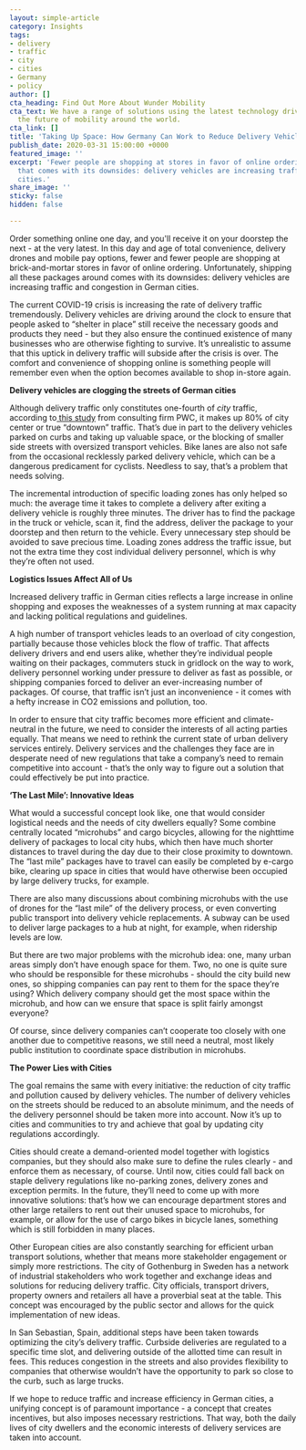 ```yaml
---
layout: simple-article
category: Insights
tags:
- delivery
- traffic
- city
- cities
- Germany
- policy
author: []
cta_heading: Find Out More About Wunder Mobility
cta_text: We have a range of solutions using the latest technology driving forward
  the future of mobility around the world.
cta_link: []
title: 'Taking Up Space: How Germany Can Work to Reduce Delivery Vehicle Traffic'
publish_date: 2020-03-31 15:00:00 +0000
featured_image: ''
excerpt: 'Fewer people are shopping at stores in favor of online ordering. Unfortunately,
  that comes with its downsides: delivery vehicles are increasing traffic in German
  cities.'
share_image: ''
sticky: false
hidden: false

---
```

Order something online one day, and you'll receive it on your doorstep the next - at the very latest. In this day and age of total convenience, delivery drones and mobile pay options, fewer and fewer people are shopping at brick-and-mortar stores in favor of online ordering. Unfortunately, shipping all these packages around comes with its downsides: delivery vehicles are increasing traffic and congestion in German cities.

The current COVID-19 crisis is increasing the rate of delivery traffic tremendously. Delivery vehicles are driving around the clock to ensure that people asked to “shelter in place” still receive the necessary goods and products they need - but they also ensure the continued existence of many businesses who are otherwise fighting to survive. It’s unrealistic to assume that this uptick in delivery traffic will subside after the crisis is over. The comfort and convenience of shopping online is something people will remember even when the option becomes available to shop in-store again.

**Delivery vehicles are clogging the streets of German cities**

Although delivery traffic only constitutes one-fourth of _city_ traffic, according to[ this study](https://www.pwc.de/de/transport-und-logistik/pwc-studie-aufbruch-auf-der-letzten-meile.pdf) from consulting firm PWC, it makes up 80% of city center or true “downtown” traffic. That’s due in part to the delivery vehicles parked on curbs and taking up valuable space, or the blocking of smaller side streets with oversized transport vehicles. Bike lanes are also not safe from the occasional recklessly parked delivery vehicle, which can be a dangerous predicament for cyclists. Needless to say, that’s a problem that needs solving.

The incremental introduction of specific loading zones has only helped so much: the average time it takes to complete a delivery after exiting a delivery vehicle is roughly three minutes. The driver has to find the package in the truck or vehicle, scan it, find the address, deliver the package to your doorstep and then return to the vehicle. Every unnecessary step should be avoided to save precious time. Loading zones address the traffic issue, but not the extra time they cost individual delivery personnel, which is why they’re often not used.

**Logistics Issues Affect All of Us**

Increased delivery traffic in German cities reflects a large increase in online shopping and exposes the weaknesses of a system running at max capacity and lacking political regulations and guidelines.

A high number of transport vehicles leads to an overload of city congestion, partially because those vehicles block the flow of traffic. That affects delivery drivers and end users alike, whether they’re individual people waiting on their packages, commuters stuck in gridlock on the way to work, delivery personnel working under pressure to deliver as fast as possible, or shipping companies forced to deliver an ever-increasing number of packages. Of course, that traffic isn’t just an inconvenience - it comes with a hefty increase in CO2 emissions and pollution, too.

In order to ensure that city traffic becomes more efficient and climate-neutral in the future, we need to consider the interests of all acting parties equally. That means we need to rethink the current state of urban delivery services entirely. Delivery services and the challenges they face are in desperate need of new regulations that take a company’s need to remain competitive into account - that’s the only way to figure out a solution that could effectively be put into practice.

**‘The Last Mile’: Innovative Ideas**

What would a successful concept look like, one that would consider logistical needs and the needs of city dwellers equally? Some combine centrally located “microhubs” and cargo bicycles, allowing for the nighttime delivery of packages to local city hubs, which then have much shorter distances to travel during the day due to their close proximity to downtown. The “last mile” packages have to travel can easily be completed by e-cargo bike, clearing up space in cities that would have otherwise been occupied by large delivery trucks, for example.

There are also many discussions about combining microhubs with the use of drones for the “last mile” of the delivery process, or even converting public transport into delivery vehicle replacements. A subway can be used to deliver large packages to a hub at night, for example, when ridership levels are low.

But there are two major problems with the microhub idea: one, many urban areas simply don’t have enough space for them. Two, no one is quite sure who should be responsible for these microhubs - should the city build new ones, so shipping companies can pay rent to them for the space they’re using? Which delivery company should get the most space within the microhub, and how can we ensure that space is split fairly amongst everyone?

Of course, since delivery companies can’t cooperate too closely with one another due to competitive reasons, we still need a neutral, most likely public institution to coordinate space distribution in microhubs.

**The Power Lies with Cities**

The goal remains the same with every initiative: the reduction of city traffic and pollution caused by delivery vehicles. The number of delivery vehicles on the streets should be reduced to an absolute minimum, and the needs of the delivery personnel should be taken more into account. Now it’s up to cities and communities to try and achieve that goal by updating city regulations accordingly.

Cities should create a demand-oriented model together with logistics companies, but they should also make sure to define the rules clearly - and enforce them as necessary, of course. Until now, cities could fall back on staple delivery regulations like no-parking zones, delivery zones and exception permits. In the future, they’ll need to come up with more innovative solutions: that’s how we can encourage department stores and other large retailers to rent out their unused space to microhubs, for example, or allow for the use of cargo bikes in bicycle lanes, something which is still forbidden in many places.

Other European cities are also constantly searching for efficient urban transport solutions, whether that means more stakeholder engagement or simply more restrictions. The city of Gothenburg in Sweden has a network of industrial stakeholders who work together and exchange ideas and solutions for reducing delivery traffic. City officials, transport drivers, property owners and retailers all have a proverbial seat at the table. This concept was encouraged by the public sector and allows for the quick implementation of new ideas.

In San Sebastian, Spain, additional steps have been taken towards optimizing the city’s delivery traffic. Curbside deliveries are regulated to a specific time slot, and delivering outside of the allotted time can result in fees. This reduces congestion in the streets and also provides flexibility to companies that otherwise wouldn’t have the opportunity to park so close to the curb, such as large trucks.

If we hope to reduce traffic and increase efficiency in German cities, a unifying concept is of paramount importance - a concept that creates incentives, but also imposes necessary restrictions. That way, both the daily lives of city dwellers and the economic interests of delivery services are taken into account.